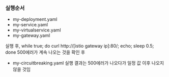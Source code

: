 ### 실행순서
- my-deployment.yaml
- my-service.yaml
- my-virtualservice.yaml
- my-gateway.yaml

실행 후, 
while true; do curl http://[istio gateway ip]:80/; echo; sleep 0.5; done
500에러가 계속 나오는 것을 확인 후
- my-circuitbreaking.yaml 실행
결과는 500에러가 나오다가 일정 값 이후 나오지 않을 것임
